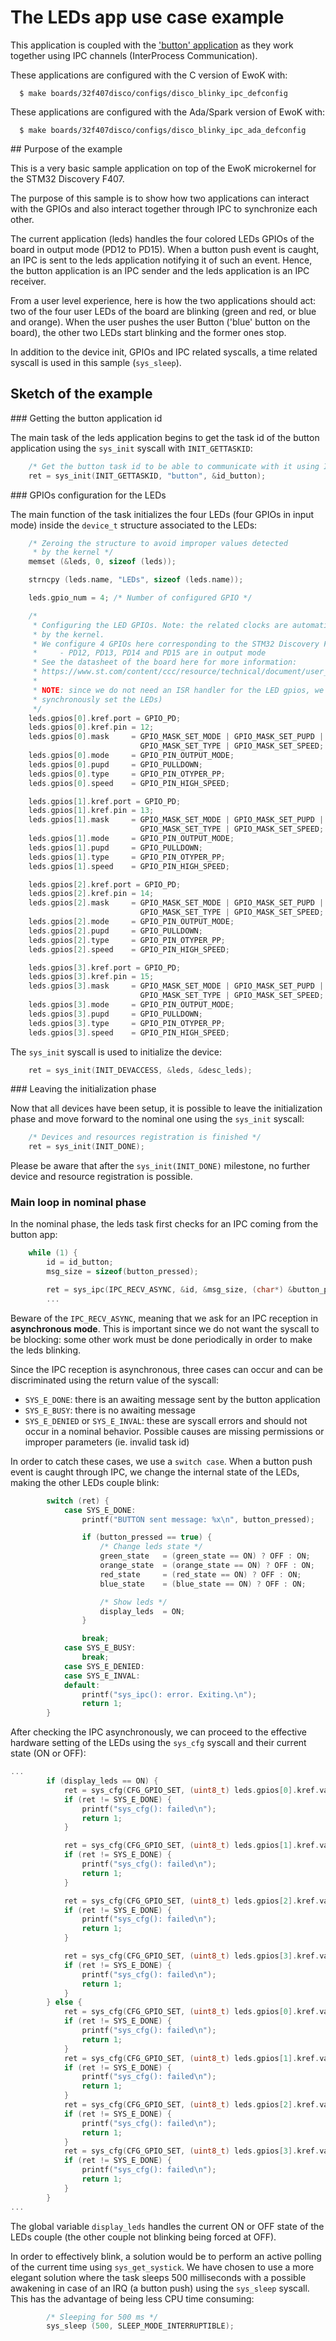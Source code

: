 # The LEDs app use case example

This application is coupled with the ['button' application](../button/README.md) as they work together using IPC channels
(InterProcess Communication).

These applications are configured with the C version of EwoK with:
```
  $ make boards/32f407disco/configs/disco_blinky_ipc_defconfig
```

These applications are configured with the Ada/Spark version of EwoK with:
```
  $ make boards/32f407disco/configs/disco_blinky_ipc_ada_defconfig
```

## Purpose of the example

This is a very basic sample application on top of the EwoK microkernel for the STM32 Discovery F407.

The purpose of this sample is to show how two applications can interact with the GPIOs and also interact
together through IPC to synchronize each other.

The current application (leds) handles the four colored LEDs GPIOs of the board in output mode (PD12 to PD15).
When a button push event is caught, an IPC is sent to the leds application notifying it of such an event.
Hence, the button application is an IPC sender and the leds application is an IPC receiver.

From a user level experience, here is how the two applications should act: two of the four user LEDs
of the board are blinking (green and red, or blue and orange). When the user pushes the user Button
('blue' button on the board), the other two LEDs start blinking and the former ones stop.

In addition to the device init, GPIOs and IPC related syscalls, a time related syscall is used in this
sample (`sys_sleep`).

## Sketch of the example

### Getting the button application id

The main task of the leds application begins to get the task id of the button application
using the `sys_init` syscall with `INIT_GETTASKID`:

```C
    /* Get the button task id to be able to communicate with it using IPCs */
    ret = sys_init(INIT_GETTASKID, "button", &id_button);
```

### GPIOs configuration for the LEDs

The main function of the task initializes the four LEDs (four GPIOs in input mode) inside
the `device_t` structure associated to the LEDs:

```C
    /* Zeroing the structure to avoid improper values detected
     * by the kernel */
    memset (&leds, 0, sizeof (leds));

    strncpy (leds.name, "LEDs", sizeof (leds.name));

    leds.gpio_num = 4; /* Number of configured GPIO */

    /*
     * Configuring the LED GPIOs. Note: the related clocks are automatically set
     * by the kernel.
     * We configure 4 GPIOs here corresponding to the STM32 Discovery F407 LEDs (LD4, LD3, LD5, LD6):
     *     - PD12, PD13, PD14 and PD15 are in output mode
     * See the datasheet of the board here for more information:
     * https://www.st.com/content/ccc/resource/technical/document/user_manual/70/fe/4a/3f/e7/e1/4f/7d/DM00039084.pdf/files/DM00039084.pdf/jcr:content/translations/en.DM00039084.pdf
     *
     * NOTE: since we do not need an ISR handler for the LED gpios, we do not configure it (we only need to
     * synchronously set the LEDs)
     */
    leds.gpios[0].kref.port = GPIO_PD;
    leds.gpios[0].kref.pin = 12;
    leds.gpios[0].mask     = GPIO_MASK_SET_MODE | GPIO_MASK_SET_PUPD |
                             GPIO_MASK_SET_TYPE | GPIO_MASK_SET_SPEED;
    leds.gpios[0].mode     = GPIO_PIN_OUTPUT_MODE;
    leds.gpios[0].pupd     = GPIO_PULLDOWN;
    leds.gpios[0].type     = GPIO_PIN_OTYPER_PP;
    leds.gpios[0].speed    = GPIO_PIN_HIGH_SPEED;

    leds.gpios[1].kref.port = GPIO_PD;
    leds.gpios[1].kref.pin = 13;
    leds.gpios[1].mask     = GPIO_MASK_SET_MODE | GPIO_MASK_SET_PUPD |
                             GPIO_MASK_SET_TYPE | GPIO_MASK_SET_SPEED;
    leds.gpios[1].mode     = GPIO_PIN_OUTPUT_MODE;
    leds.gpios[1].pupd     = GPIO_PULLDOWN;
    leds.gpios[1].type     = GPIO_PIN_OTYPER_PP;
    leds.gpios[1].speed    = GPIO_PIN_HIGH_SPEED;

    leds.gpios[2].kref.port = GPIO_PD;
    leds.gpios[2].kref.pin = 14;
    leds.gpios[2].mask     = GPIO_MASK_SET_MODE | GPIO_MASK_SET_PUPD |
                             GPIO_MASK_SET_TYPE | GPIO_MASK_SET_SPEED;
    leds.gpios[2].mode     = GPIO_PIN_OUTPUT_MODE;
    leds.gpios[2].pupd     = GPIO_PULLDOWN;
    leds.gpios[2].type     = GPIO_PIN_OTYPER_PP;
    leds.gpios[2].speed    = GPIO_PIN_HIGH_SPEED;

    leds.gpios[3].kref.port = GPIO_PD;
    leds.gpios[3].kref.pin = 15;
    leds.gpios[3].mask     = GPIO_MASK_SET_MODE | GPIO_MASK_SET_PUPD |
                             GPIO_MASK_SET_TYPE | GPIO_MASK_SET_SPEED;
    leds.gpios[3].mode     = GPIO_PIN_OUTPUT_MODE;
    leds.gpios[3].pupd     = GPIO_PULLDOWN;
    leds.gpios[3].type     = GPIO_PIN_OTYPER_PP;
    leds.gpios[3].speed    = GPIO_PIN_HIGH_SPEED;
```
The `sys_init` syscall is used to initialize the device:

```C
    ret = sys_init(INIT_DEVACCESS, &leds, &desc_leds);
```

### Leaving the initialization phase

Now that all devices have been setup, it is possible to leave the initialization phase and
move forward to the nominal one using the `sys_init` syscall:


```C
    /* Devices and resources registration is finished */
    ret = sys_init(INIT_DONE);
```

Please be aware that after the `sys_init(INIT_DONE)` milestone, no further device and resource 
registration is possible.

### Main loop in nominal phase

In the nominal phase, the leds task first checks for an IPC coming from the button app:

```C
    while (1) {
        id = id_button;
        msg_size = sizeof(button_pressed);

        ret = sys_ipc(IPC_RECV_ASYNC, &id, &msg_size, (char*) &button_pressed);
        ...
```

Beware of the `IPC_RECV_ASYNC`, meaning that we ask for an IPC reception in **asynchronous mode**.
This is important since we do not want the syscall to be blocking: some other work must be done periodically in order
to make the leds blinking.

Since the IPC reception is asynchronous, three cases can occur and can be discriminated using the return
value of the syscall:
  * `SYS_E_DONE`: there is an awaiting message sent by the button application
  * `SYS_E_BUSY`: there is no awaiting message
  * `SYS_E_DENIED` or `SYS_E_INVAL`: these are syscall errors and should not occur in a nominal behavior. Possible causes are missing permissions or improper parameters (ie. invalid task id)

In order to catch these cases, we use a `switch case`. When a button push event is caught through IPC, we 
change the internal state of the LEDs, making the other LEDs couple blink:

```C
        switch (ret) {
            case SYS_E_DONE:
                printf("BUTTON sent message: %x\n", button_pressed);

                if (button_pressed == true) {
                    /* Change leds state */
                    green_state   = (green_state == ON) ? OFF : ON;
                    orange_state  = (orange_state == ON) ? OFF : ON;
                    red_state     = (red_state == ON) ? OFF : ON;
                    blue_state    = (blue_state == ON) ? OFF : ON;

                    /* Show leds */
                    display_leds  = ON;
                }

                break;
            case SYS_E_BUSY:
                break;
            case SYS_E_DENIED:
            case SYS_E_INVAL:
            default:
                printf("sys_ipc(): error. Exiting.\n");
                return 1;
        }
```

After checking the IPC asynchronously, we can proceed to the effective hardware setting of the LEDs using
the `sys_cfg` syscall and their current state (ON or OFF):

```C
...
        if (display_leds == ON) {
            ret = sys_cfg(CFG_GPIO_SET, (uint8_t) leds.gpios[0].kref.val, green_state);
            if (ret != SYS_E_DONE) {
                printf("sys_cfg(): failed\n");
                return 1;
            }

            ret = sys_cfg(CFG_GPIO_SET, (uint8_t) leds.gpios[1].kref.val, orange_state);
            if (ret != SYS_E_DONE) {
                printf("sys_cfg(): failed\n");
                return 1;
            }

            ret = sys_cfg(CFG_GPIO_SET, (uint8_t) leds.gpios[2].kref.val, red_state);
            if (ret != SYS_E_DONE) {
                printf("sys_cfg(): failed\n");
                return 1;
            }

            ret = sys_cfg(CFG_GPIO_SET, (uint8_t) leds.gpios[3].kref.val, blue_state);
            if (ret != SYS_E_DONE) {
                printf("sys_cfg(): failed\n");
                return 1;
            }
        } else {
            ret = sys_cfg(CFG_GPIO_SET, (uint8_t) leds.gpios[0].kref.val, 0);
            if (ret != SYS_E_DONE) {
                printf("sys_cfg(): failed\n");
                return 1;
            }
            ret = sys_cfg(CFG_GPIO_SET, (uint8_t) leds.gpios[1].kref.val, 0);
            if (ret != SYS_E_DONE) {
                printf("sys_cfg(): failed\n");
                return 1;
            }
            ret = sys_cfg(CFG_GPIO_SET, (uint8_t) leds.gpios[2].kref.val, 0);
            if (ret != SYS_E_DONE) {
                printf("sys_cfg(): failed\n");
                return 1;
            }
            ret = sys_cfg(CFG_GPIO_SET, (uint8_t) leds.gpios[3].kref.val, 0);
            if (ret != SYS_E_DONE) {
                printf("sys_cfg(): failed\n");
                return 1;
            }
        }
...
```
The global variable `display_leds` handles the current ON or OFF state of the
LEDs couple (the other couple not blinking being forced at OFF).

In order to effectively blink, a solution would be to perform an active polling
of the current time using `sys_get_systick`. We have chosen to use a more elegant
solution where the task sleeps 500 milliseconds with a possible awakening in
case of an IRQ (a button push) using the `sys_sleep` syscall. This has the advantage
of being less CPU time consuming:

```C
        /* Sleeping for 500 ms */
        sys_sleep (500, SLEEP_MODE_INTERRUPTIBLE);
```
